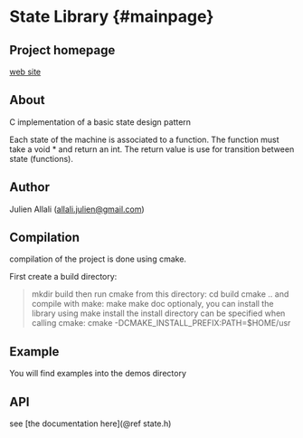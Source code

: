State Library         {#mainpage}
=============

Project homepage
----------------
[web site](http://allali.github.io/statelib/)

About
-----
C implementation of a basic state design pattern

Each state of the machine is associated to a function. The function must take a void * and return an int. The return value is use for transition between state (functions).

Author
------
Julien Allali (allali.julien@gmail.com)

Compilation
-----------
compilation of the project is done using cmake.

First create a build directory:
> mkdir build
then run cmake from this directory:
> cd build
> cmake ..
and compile with make:
> make
> make doc
optionaly, you can install the library using 
> make install
the install directory can be specified when calling cmake:
> cmake -DCMAKE_INSTALL_PREFIX:PATH=$HOME/usr

Example
-------
You will find examples into the demos directory

API
---
see [the documentation here](@ref state.h)